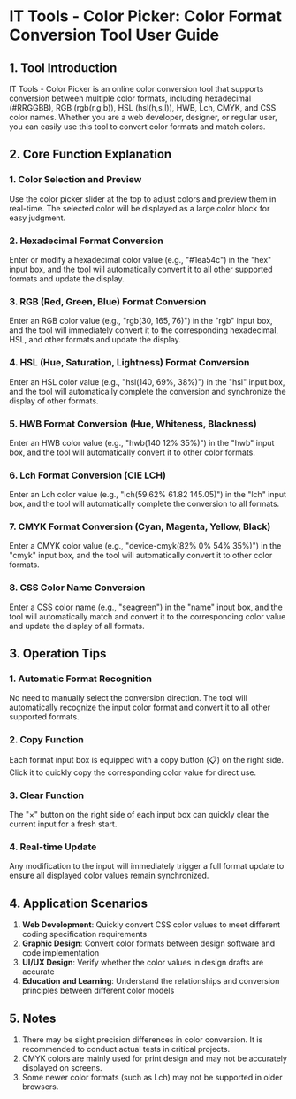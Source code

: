 # IT Tools - Color Picker: Color Format Conversion Tool User Guide

## 1. Tool Introduction
IT Tools - Color Picker is an online color conversion tool that supports conversion between multiple color formats, including hexadecimal (\#RRGGBB), RGB (rgb(r,g,b)), HSL (hsl(h,s,l)), HWB, Lch, CMYK, and CSS color names. Whether you are a web developer, designer, or regular user, you can easily use this tool to convert color formats and match colors.

## 2. Core Function Explanation

### 1. Color Selection and Preview
Use the color picker slider at the top to adjust colors and preview them in real-time. The selected color will be displayed as a large color block for easy judgment.

### 2. Hexadecimal Format Conversion
Enter or modify a hexadecimal color value (e.g., "\#1ea54c") in the "hex" input box, and the tool will automatically convert it to all other supported formats and update the display.

### 3. RGB (Red, Green, Blue) Format Conversion
Enter an RGB color value (e.g., "rgb(30, 165, 76)") in the "rgb" input box, and the tool will immediately convert it to the corresponding hexadecimal, HSL, and other formats and update the display.

### 4. HSL (Hue, Saturation, Lightness) Format Conversion
Enter an HSL color value (e.g., "hsl(140, 69%, 38%)") in the "hsl" input box, and the tool will automatically complete the conversion and synchronize the display of other formats.

### 5. HWB Format Conversion (Hue, Whiteness, Blackness)
Enter an HWB color value (e.g., "hwb(140 12% 35%)") in the "hwb" input box, and the tool will automatically convert it to other color formats.

### 6. Lch Format Conversion (CIE LCH)
Enter an Lch color value (e.g., "lch(59.62% 61.82 145.05)") in the "lch" input box, and the tool will automatically complete the conversion to all formats.

### 7. CMYK Format Conversion (Cyan, Magenta, Yellow, Black)
Enter a CMYK color value (e.g., "device-cmyk(82% 0% 54% 35%)") in the "cmyk" input box, and the tool will automatically convert it to other color formats.

### 8. CSS Color Name Conversion
Enter a CSS color name (e.g., "seagreen") in the "name" input box, and the tool will automatically match and convert it to the corresponding color value and update the display of all formats.

## 3. Operation Tips

### 1. Automatic Format Recognition
No need to manually select the conversion direction. The tool will automatically recognize the input color format and convert it to all other supported formats.

### 2. Copy Function
Each format input box is equipped with a copy button (📋) on the right side. Click it to quickly copy the corresponding color value for direct use.

### 3. Clear Function
The "×" button on the right side of each input box can quickly clear the current input for a fresh start.

### 4. Real-time Update
Any modification to the input will immediately trigger a full format update to ensure all displayed color values remain synchronized.

## 4. Application Scenarios

1. **Web Development**: Quickly convert CSS color values to meet different coding specification requirements
2. **Graphic Design**: Convert color formats between design software and code implementation
3. **UI/UX Design**: Verify whether the color values in design drafts are accurate
4. **Education and Learning**: Understand the relationships and conversion principles between different color models

## 5. Notes

1. There may be slight precision differences in color conversion. It is recommended to conduct actual tests in critical projects.
2. CMYK colors are mainly used for print design and may not be accurately displayed on screens.
3. Some newer color formats (such as Lch) may not be supported in older browsers.